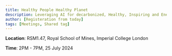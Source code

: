 ```yaml
---
title: Healthy People Healthy Planet
description: Leveraging AI for decarbonized, Healthy, Inspiring and Energy Positive Cities. 
author: [Registeration from today]
tags: [Meetings, Shared tag]
---
```


<!-- We plan to host the first workshop on 25 July 2024 at Imperial College London with our collaboraters and partners. Details to be confirmed. -->

**Location**: RSM1.47, Royal School of Mines, Imperial College London

**Time**: 2PM - 7PM, 25 July 2024